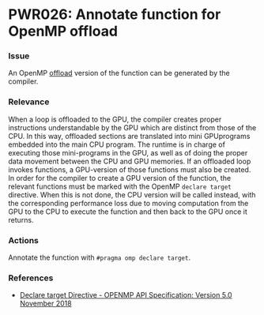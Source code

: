 # PWR026: Annotate function for OpenMP offload

### Issue

An OpenMP [offload](/Glossary/Offloading.md) version of the function can be
generated by the compiler.

### Relevance

When a loop is offloaded to the GPU, the compiler creates proper instructions
understandable by the GPU which are distinct from those of the CPU. In this way,
offloaded sections are translated into mini GPUprograms embedded into the main
CPU program. The runtime is in charge of executing those mini-programs in the
GPU, as well as of doing the proper data movement between the CPU and GPU
memories. If an offloaded loop invokes functions, a GPU-version of those
functions must also be created. In order for the compiler to create a GPU
version of the function, the relevant functions must be marked with the OpenMP
`declare target` directive. When this is not done, the CPU version will be
called instead, with the corresponding performance loss due to moving
computation from the GPU to the CPU to execute the function and then back to the
GPU once it returns.

### Actions

Annotate the function with `#pragma omp declare target`.

### References

* [Declare target Directive - OPENMP API Specification: Version 5.0 November 2018](https://www.openmp.org/spec-html/5.0/openmpsu62.html#x88-2980002.12.7)
